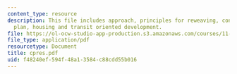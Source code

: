 ```yaml
---
content_type: resource
description: This file includes approach, principles for reweaving, concept, site
  plan, housing and transit oriented development.
file: https://ol-ocw-studio-app-production.s3.amazonaws.com/courses/11-307-beijing-urban-design-studio-summer-2006/f48240ef594f48a13584c88cdd55b016_cpres.pdf
file_type: application/pdf
resourcetype: Document
title: cpres.pdf
uid: f48240ef-594f-48a1-3584-c88cdd55b016
---
```

